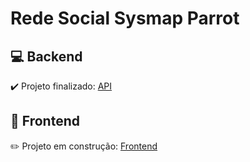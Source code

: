 # Rede Social Sysmap Parrot


## :computer: Backend
:heavy_check_mark: Projeto finalizado: [API](https://github.com/bc-fullstack-02/luisa-vitoria/tree/main/Backend/Projeto/api)

## :high_brightness: Frontend
:pencil2: Projeto em construção: [Frontend](https://github.com/bc-fullstack-02/luisa-vitoria/tree/main/Frontend/Projeto/web)
